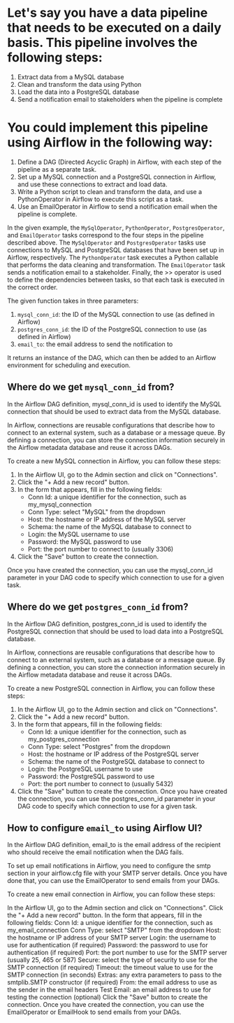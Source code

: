 # Let's say you have a data pipeline that needs to be executed on a daily basis. This pipeline involves the following steps:

1. Extract data from a MySQL database
2. Clean and transform the data using Python
3. Load the data into a PostgreSQL database
4. Send a notification email to stakeholders when the pipeline is complete

# You could implement this pipeline using Airflow in the following way:

1. Define a DAG (Directed Acyclic Graph) in Airflow, with each step of the pipeline as a separate task.
2. Set up a MySQL connection and a PostgreSQL connection in Airflow, and use these connections to extract and load data.
3. Write a Python script to clean and transform the data, and use a PythonOperator in Airflow to execute this script as a task.
4. Use an EmailOperator in Airflow to send a notification email when the pipeline is complete.


In the given example, the `MySqlOperator`, `PythonOperator`, `PostgresOperator`, and `EmailOperator` tasks correspond to the four steps in the pipeline described above. The `MySqlOperator` and `PostgresOperator` tasks use connections to MySQL and PostgreSQL databases that have been set up in Airflow, respectively. The `PythonOperator` task executes a Python callable that performs the data cleaning and transformation. The `EmailOperator` task sends a notification email to a stakeholder. Finally, the >> operator is used to define the dependencies between tasks, so that each task is executed in the correct order.

The given function takes in three parameters:

1. `mysql_conn_id`: the ID of the MySQL connection to use (as defined in Airflow)
2. `postgres_conn_id`: the ID of the PostgreSQL connection to use (as defined in Airflow)
3. `email_to`: the email address to send the notification to

It returns an instance of the DAG, which can then be added to an Airflow environment for scheduling and execution.

## Where do we get `mysql_conn_id` from?
In the Airflow DAG definition, mysql_conn_id is used to identify the MySQL connection that should be used to extract data from the MySQL database.

In Airflow, connections are reusable configurations that describe how to connect to an external system, such as a database or a message queue. By defining a connection, you can store the connection information securely in the Airflow metadata database and reuse it across DAGs.

To create a new MySQL connection in Airflow, you can follow these steps:

1. In the Airflow UI, go to the Admin section and click on "Connections".
2. Click the "+ Add a new record" button.
3. In the form that appears, fill in the following fields:
    * Conn Id: a unique identifier for the connection, such as my_mysql_connection
    * Conn Type: select "MySQL" from the dropdown
    * Host: the hostname or IP address of the MySQL server
    * Schema: the name of the MySQL database to connect to
    * Login: the MySQL username to use
    * Password: the MySQL password to use
    * Port: the port number to connect to (usually 3306)
4. Click the "Save" button to create the connection.

Once you have created the connection, you can use the mysql_conn_id parameter in your DAG code to specify which connection to use for a given task.


## Where do we get `postgres_conn_id` from?
In the Airflow DAG definition, postgres_conn_id is used to identify the PostgreSQL connection that should be used to load data into a PostgreSQL database.

In Airflow, connections are reusable configurations that describe how to connect to an external system, such as a database or a message queue. By defining a connection, you can store the connection information securely in the Airflow metadata database and reuse it across DAGs.

To create a new PostgreSQL connection in Airflow, you can follow these steps:

1. In the Airflow UI, go to the Admin section and click on "Connections".
2. Click the "+ Add a new record" button.
3. In the form that appears, fill in the following fields:
    * Conn Id: a unique identifier for the connection, such as my_postgres_connection
    * Conn Type: select "Postgres" from the dropdown
    * Host: the hostname or IP address of the PostgreSQL server
    * Schema: the name of the PostgreSQL database to connect to
    * Login: the PostgreSQL username to use
    * Password: the PostgreSQL password to use
    * Port: the port number to connect to (usually 5432)
4. Click the "Save" button to create the connection.
Once you have created the connection, you can use the postgres_conn_id parameter in your DAG code to specify which connection to use for a given task.


## How to configure `email_to` using Airflow UI?

In the Airflow DAG definition, email_to is the email address of the recipient who should receive the email notification when the DAG fails.

To set up email notifications in Airflow, you need to configure the smtp section in your airflow.cfg file with your SMTP server details. Once you have done that, you can use the EmailOperator to send emails from your DAGs.

To create a new email connection in Airflow, you can follow these steps:

In the Airflow UI, go to the Admin section and click on "Connections".
Click the "+ Add a new record" button.
In the form that appears, fill in the following fields:
Conn Id: a unique identifier for the connection, such as my_email_connection
Conn Type: select "SMTP" from the dropdown
Host: the hostname or IP address of your SMTP server
Login: the username to use for authentication (if required)
Password: the password to use for authentication (if required)
Port: the port number to use for the SMTP server (usually 25, 465 or 587)
Secure: select the type of security to use for the SMTP connection (if required)
Timeout: the timeout value to use for the SMTP connection (in seconds)
Extras: any extra parameters to pass to the smtplib.SMTP constructor (if required)
From: the email address to use as the sender in the email headers
Test Email: an email address to use for testing the connection (optional)
Click the "Save" button to create the connection.
Once you have created the connection, you can use the EmailOperator or EmailHook to send emails from your DAGs.